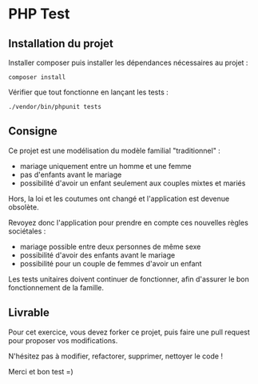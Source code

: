 PHP Test
==========

Installation du projet
------------------------
Installer composer puis installer les dépendances nécessaires au projet :

`composer install`

Vérifier que tout fonctionne en lançant les tests :

`./vendor/bin/phpunit tests`

Consigne
--------------
Ce projet est une modélisation du modèle familial "traditionnel" :
 - mariage uniquement entre un homme et une femme
 - pas d'enfants avant le mariage
 - possibilité d'avoir un enfant seulement aux couples mixtes et mariés

Hors, la loi et les coutumes ont changé et l'application est devenue obsolète.

Revoyez donc l'application pour prendre en compte ces nouvelles règles sociétales :
 - mariage possible entre deux personnes de même sexe
 - possibilité d'avoir des enfants avant le mariage
 - possibilité pour un couple de femmes d'avoir un enfant
 
Les tests unitaires doivent continuer de fonctionner, afin d'assurer le bon fonctionnement de la famille.

Livrable
--------------
Pour cet exercice, vous devez forker ce projet, puis faire une pull request pour proposer vos modifications.

N'hésitez pas à modifier, refactorer, supprimer, nettoyer le code !

Merci et bon test =)

